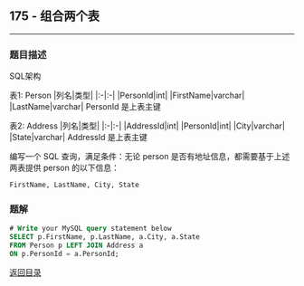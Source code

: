 ## **175 - 组合两个表**
---------------------------

### **题目描述**
SQL架构  

表1: Person
|列名|类型|
|:-|:-|
|PersonId|int|
|FirstName|varchar|
|LastName|varchar|
PersonId 是上表主键  

表2: Address
|列名|类型|
|:-|:-|
|AddressId|int|
|PersonId|int|
|City|varchar|
|State|varchar|
AddressId 是上表主键
 

编写一个 SQL 查询，满足条件：无论 person 是否有地址信息，都需要基于上述两表提供 person 的以下信息：

``` 
FirstName, LastName, City, State
```

### **题解**
``` sql
# Write your MySQL query statement below
SELECT p.FirstName, p.LastName, a.City, a.State
FROM Person p LEFT JOIN Address a
ON p.PersonId = a.PersonId;
```


[返回目录](https://maxwell-l.github.io/WriteSomething/something/leetcode)